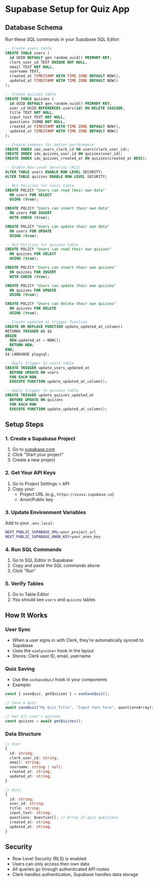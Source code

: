 # Supabase Setup for Quiz App

## Database Schema

Run these SQL commands in your Supabase SQL Editor:

```sql
-- Create users table
CREATE TABLE users (
  id UUID DEFAULT gen_random_uuid() PRIMARY KEY,
  clerk_user_id TEXT UNIQUE NOT NULL,
  email TEXT NOT NULL,
  username TEXT,
  created_at TIMESTAMP WITH TIME ZONE DEFAULT NOW(),
  updated_at TIMESTAMP WITH TIME ZONE DEFAULT NOW()
);

-- Create quizzes table
CREATE TABLE quizzes (
  id UUID DEFAULT gen_random_uuid() PRIMARY KEY,
  user_id UUID REFERENCES users(id) ON DELETE CASCADE,
  title TEXT NOT NULL,
  input_text TEXT NOT NULL,
  questions JSONB NOT NULL,
  created_at TIMESTAMP WITH TIME ZONE DEFAULT NOW(),
  updated_at TIMESTAMP WITH TIME ZONE DEFAULT NOW()
);

-- Create indexes for better performance
CREATE INDEX idx_users_clerk_id ON users(clerk_user_id);
CREATE INDEX idx_quizzes_user_id ON quizzes(user_id);
CREATE INDEX idx_quizzes_created_at ON quizzes(created_at DESC);

-- Enable Row Level Security (RLS)
ALTER TABLE users ENABLE ROW LEVEL SECURITY;
ALTER TABLE quizzes ENABLE ROW LEVEL SECURITY;

-- RLS Policies for users table
CREATE POLICY "Users can read their own data"
  ON users FOR SELECT
  USING (true);

CREATE POLICY "Users can insert their own data"
  ON users FOR INSERT
  WITH CHECK (true);

CREATE POLICY "Users can update their own data"
  ON users FOR UPDATE
  USING (true);

-- RLS Policies for quizzes table
CREATE POLICY "Users can read their own quizzes"
  ON quizzes FOR SELECT
  USING (true);

CREATE POLICY "Users can insert their own quizzes"
  ON quizzes FOR INSERT
  WITH CHECK (true);

CREATE POLICY "Users can update their own quizzes"
  ON quizzes FOR UPDATE
  USING (true);

CREATE POLICY "Users can delete their own quizzes"
  ON quizzes FOR DELETE
  USING (true);

-- Create updated_at trigger function
CREATE OR REPLACE FUNCTION update_updated_at_column()
RETURNS TRIGGER AS $$
BEGIN
  NEW.updated_at = NOW();
  RETURN NEW;
END;
$$ LANGUAGE plpgsql;

-- Apply trigger to users table
CREATE TRIGGER update_users_updated_at
  BEFORE UPDATE ON users
  FOR EACH ROW
  EXECUTE FUNCTION update_updated_at_column();

-- Apply trigger to quizzes table
CREATE TRIGGER update_quizzes_updated_at
  BEFORE UPDATE ON quizzes
  FOR EACH ROW
  EXECUTE FUNCTION update_updated_at_column();
```

## Setup Steps

### 1. Create a Supabase Project

1. Go to [supabase.com](https://supabase.com)
2. Click "Start your project"
3. Create a new project

### 2. Get Your API Keys

1. Go to Project Settings > API
2. Copy your:
   - Project URL (e.g., `https://xxxxx.supabase.co`)
   - Anon/Public key

### 3. Update Environment Variables

Add to your `.env.local`:

```bash
NEXT_PUBLIC_SUPABASE_URL=your_project_url
NEXT_PUBLIC_SUPABASE_ANON_KEY=your_anon_key
```

### 4. Run SQL Commands

1. Go to SQL Editor in Supabase
2. Copy and paste the SQL commands above
3. Click "Run"

### 5. Verify Tables

1. Go to Table Editor
2. You should see `users` and `quizzes` tables

## How It Works

### User Sync

- When a user signs in with Clerk, they're automatically synced to Supabase
- Uses the `useSyncUser` hook in the layout
- Stores: Clerk user ID, email, username

### Quiz Saving

- Use the `useSaveQuiz` hook in your components
- Example:

```typescript
const { saveQuiz, getQuizzes } = useSaveQuiz();

// Save a quiz
await saveQuiz("My Quiz Title", "Input text here", questionsArray);

// Get all user's quizzes
const quizzes = await getQuizzes();
```

### Data Structure

```typescript
// User
{
  id: string;
  clerk_user_id: string;
  email: string;
  username: string | null;
  created_at: string;
  updated_at: string;
}

// Quiz
{
  id: string;
  user_id: string;
  title: string;
  input_text: string;
  questions: Question[]; // Array of quiz questions
  created_at: string;
  updated_at: string;
}
```

## Security

- Row Level Security (RLS) is enabled
- Users can only access their own data
- All queries go through authenticated API routes
- Clerk handles authentication, Supabase handles data storage
